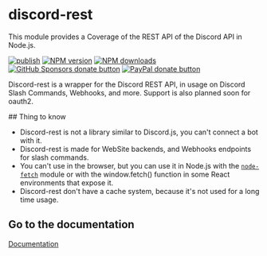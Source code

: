# discord-rest

This module provides a Coverage of the REST API of the Discord API in Node.js. 

[![publish](https://github.com/garder500/discord-rest/actions/workflows/linter.yml/badge.svg)](https://github.com/garder500/discord-rest/actions/workflows/npm-publish.yml)
<span class="badge-npmversion"><a href="https://npmjs.org/package/discord-rest" title="View this project on NPM"><img src="https://img.shields.io/npm/v/discord-rest.svg" alt="NPM version" /></a></span>
<span class="badge-npmdownloads"><a href="https://npmjs.org/package/discord-rest" title="View this project on NPM"><img src="https://img.shields.io/npm/dm/discord-rest.svg" alt="NPM downloads" /></a></span>
<br class="badge-separator" />
<span class="badge-githubsponsors"><a href="https://github.com/sponsors/garder500" title="Donate to this project using GitHub Sponsors"><img src="https://img.shields.io/badge/github-donate-yellow.svg" alt="GitHub Sponsors donate button" /></a></span>
<span class="badge-paypal"><a href="https://paypal.me/bcbotcreator" title="Donate to this project using Paypal"><img src="https://img.shields.io/badge/paypal-donate-yellow.svg" alt="PayPal donate button" /></a></span>

Discord-rest is a wrapper for the Discord REST API, in usage on Discord Slash Commands, Webhooks, and more.
Support is also planned soon for oauth2.

## Thing to know

- Discord-rest is not a library similar to Discord.js, you can't connect a bot with it.
- Discord-rest is made for WebSite backends, and Webhooks endpoints for slash commands.
- You can't use in the browser, but you can use it in Node.js with the [`node-fetch`](https://npmjs.com/package/node-fetch) module or with the window.fetch() function in some React environments that expose it.
- Discord-rest don't have a cache system, because it's not used for a long time usage. 

## Go to the documentation

[Documentation](https://discord-rest.js.org)